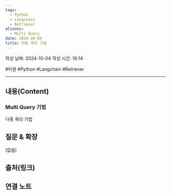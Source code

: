 ```yaml
---
tags:
  - Python
  - Langchain
  - Retriever
aliases:
  - Multi Query
date: 2024-10-04
title: 다중 쿼리 기법
---
```

작성 날짜: 2024-10-04
작성 시간: 16:14

#미완 #Python #Langchain #Retriever 

----
## 내용(Content)

### Multi Query 기법

다중 쿼리 기법

## 질문 & 확장

(없음)

## 출처(링크)


## 연결 노트










